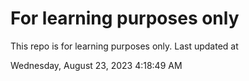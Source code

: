 # For learning purposes only
This repo is for learning purposes only.
Last updated at

Wednesday, August 23, 2023 4:18:49 AM

